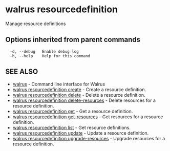 # walrus resourcedefinition

Manage resource definitions

## Options inherited from parent commands

```
  -d, --debug   Enable debug log
  -h, --help    Help for this command
```

## SEE ALSO

* [walrus](../walrus)	 - Command line interface for Walrus
* [walrus resourcedefinition create](walrus_resourcedefinition_create)	 - Create a resource definition.
* [walrus resourcedefinition delete](walrus_resourcedefinition_delete)	 - Delete a resource definition.
* [walrus resourcedefinition delete-resources](walrus_resourcedefinition_delete-resources)	 - Delete resources for a resource definition.
* [walrus resourcedefinition get](walrus_resourcedefinition_get)	 - Get a resource definition.
* [walrus resourcedefinition get-resources](walrus_resourcedefinition_get-resources)	 - Get resources for a resource definition.
* [walrus resourcedefinition list](walrus_resourcedefinition_list)	 - Get resource definitions.
* [walrus resourcedefinition update](walrus_resourcedefinition_update)	 - Update a resource definition.
* [walrus resourcedefinition upgrade-resources](walrus_resourcedefinition_upgrade-resources)	 - Upgrade resources for a resource definition.

